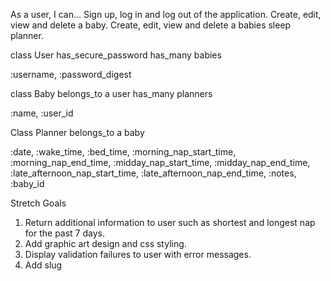 As a user, I can…
Sign up, log in and log out of the application.
Create, edit, view and delete a baby.
Create, edit, view and delete a babies sleep planner.

class User
has_secure_password
has_many babies

:username, :password_digest

class Baby
belongs_to a user
has_many planners

:name, :user_id

Class Planner
belongs_to a baby

:date, :wake_time, :bed_time, :morning_nap_start_time, :morning_nap_end_time, :midday_nap_start_time, :midday_nap_end_time,
:late_afternoon_nap_start_time, :late_afternoon_nap_end_time, :notes, :baby_id


Stretch Goals

1) Return additional information to user such as shortest and longest nap for the past 7 days.  
2) Add graphic art design and css styling.
3) Display validation failures to user with error messages.
4) Add slug

